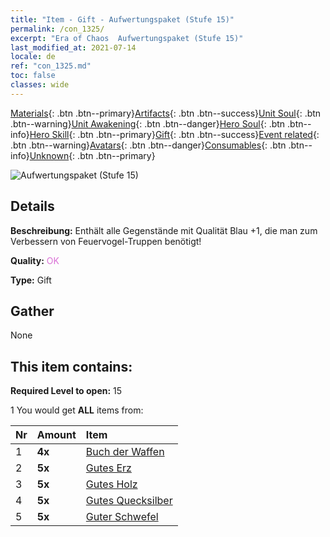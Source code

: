 ```yaml
---
title: "Item - Gift - Aufwertungspaket (Stufe 15)"
permalink: /con_1325/
excerpt: "Era of Chaos  Aufwertungspaket (Stufe 15)"
last_modified_at: 2021-07-14
locale: de
ref: "con_1325.md"
toc: false
classes: wide
---
```

 [Materials](/ItemsDE/){: .btn .btn--primary}[Artifacts](/ItemsDE/Artifacts/){: .btn .btn--success}[Unit Soul](/ItemsDE/UnitSoul/){: .btn .btn--warning}[Unit Awakening](/ItemsDE/UnitAwakening/){: .btn .btn--danger}[Hero Soul](/ItemsDE/HeroSoul/){: .btn .btn--info}[Hero Skill](/ItemsDE/HeroSkill/){: .btn .btn--primary}[Gift](/ItemsDE/Gift/){: .btn .btn--success}[Event related](/ItemsDE/Events/){: .btn .btn--warning}[Avatars](/ItemsDE/Avatars/){: .btn .btn--danger}[Consumables](/ItemsDE/Consumables/){: .btn .btn--info}[Unknown](/ItemsDE/Unknown/){: .btn .btn--primary}

 ![Aufwertungspaket (Stufe 15)](/images/t/i_906001.png)

## Details
 **Beschreibung:** Enthält alle Gegenstände mit Qualität Blau +1, die man zum Verbessern von Feuervogel-Truppen benötigt!

 **Quality:** <span style="color: #DA70D6">OK</span>

 **Type:** Gift

## Gather

  None

## This item contains:

 **Required Level to open:** 15

 1 You would get **ALL** items  from:

  | Nr | Amount |     Item    |
  |:---|:-------|:------------|
  | 1 |  **4x** | [Buch der Waffen](/ItemsDE/mat_18/) |  | 
  | 2 |  **5x** | [Gutes Erz](/ItemsDE/mat_12/) |  | 
  | 3 |  **5x** | [Gutes Holz](/ItemsDE/mat_13/) |  | 
  | 4 |  **5x** | [Gutes Quecksilber](/ItemsDE/mat_14/) |  | 
  | 5 |  **5x** | [Guter Schwefel](/ItemsDE/mat_15/) |  | 
